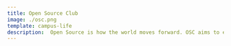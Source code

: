 ```yaml
---
title: Open Source Club
image: ./osc.png
template: campus-life
description:  Open Source is how the world moves forward. OSC aims to end ignorance by opensourcing knowledge.
---
```

